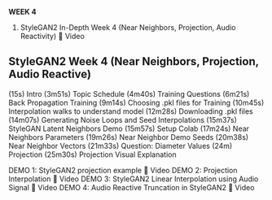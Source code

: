 **WEEK 4**
1. StyleGAN2 In-Depth Week 4
(Near Neighbors, Projection, Audio Reactivity)
 🎥 Video

 ## StyleGAN2 Week 4 (Near Neighbors, Projection, Audio Reactive)

(15s) Intro
(3m51s) Topic Schedule
(4m40s) Training Questions
(6m21s) Back Propagation Training
(9m14s) Choosing .pkl files for Training
(10m45s) Interpolation walks to understand model
(12m28s) Downloading .pkl files
(14m07s) Generating Noise Loops and Seed Interpolations
(15m37s) StyleGAN Latent Neighbors Demo
(15m57s) Setup Colab
(17m24s) Near Neighbors Parameters
(19m26s) Near Neighbor Demo Seeds
(20m38s) Near Neighbor Vectors
(21m33s) Question: Diameter Values
(24m) Projection
(25m30s) Projection Visual Explanation


DEMO 1: StyleGAN2 projection example 🎥 Video
DEMO 2: Projection Interpolation 🎥 Video
DEMO 3: StyleGAN2 Linear Interpolation using Audio Signal 🎥 Video
DEMO 4: Audio Reactive Truncation in StyleGAN2 🎥 Video